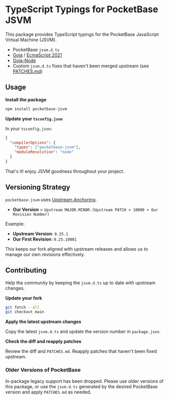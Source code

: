 # TypeScript Typings for PocketBase JSVM

This package provides TypeScript typings for the PocketBase JavaScript Virtual Machine (JSVM).

- PocketBase `jsvm.d.ts`
- [Goja](https://github.com/dop251/goja) / [EcmaScript 2021](https://262.ecma-international.org/12.0/index.html)
- [Goja-Node](https://github.com/dop251/goja-nodejs)
- Custom `jsvm.d.ts` fixes that haven't been merged upstream (see [PATCHES.md](./PATCHES.md))

## Usage

**Install the package**

```bash
npm install pocketbase-jsvm
```

**Update your `tsconfig.json`**

In your `tsconfig.json`:

```json
{
  "compilerOptions": {
    "types": ["pocketbase-jsvm"],
    "moduleResolution": "node"
  }
}
```

That's it! enjoy JSVM goodness throughout your project.

## Versioning Strategy

`pocketbase-jsvm` uses [Upstream Anchoring](https://gist.github.com/benallfree/6baa35e925df06b35b2df755f5776cc7).

- **Our Version** = `Upstream MAJOR.MINOR.(Upstream PATCH × 10000 + Our Revision Number)`

Example:

- **Upstream Version**: `0.25.1`
- **Our First Revision**: `0.25.10001`

This keeps our fork aligned with upstream releases and allows us to manage our own revisions effectively.

## Contributing

Help the community by keeping the `jsvm.d.ts` up to date with upstream changes.

**Update your fork**

```bash
git fetch --all
git checkout main
```

**Apply the latest upstream changes**

Copy the latest `jsvm.d.ts` and update the version number in `package.json`.

**Check the diff and reapply patches**

Review the diff and `PATCHES.md`. Reapply patches that haven't been fixed upstream.

### Older Versions of PocketBase

In-package legacy support has been dropped. Please use older versions of this package, or use the `jsvm.d.ts` generated by the desired PocketBase version and apply `PATCHES.md` as needed.
